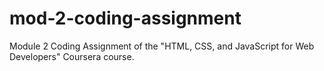 # mod-2-coding-assignment
Module 2 Coding Assignment of the "HTML, CSS, and JavaScript for Web Developers" Coursera course.
